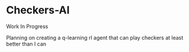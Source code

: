 # Checkers-AI
Work In Progress

Planning on creating a q-learning rl agent that can play checkers at least better than I can
